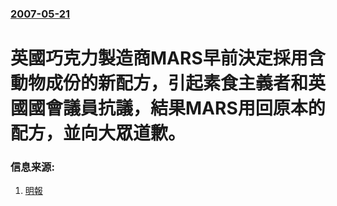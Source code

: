 ### [2007-05-21](/news/2007/05/21/index.md)

##### 
# 英國巧克力製造商MARS早前決定採用含動物成份的新配方，引起素食主義者和英國國會議員抗議，結果MARS用回原本的配方，並向大眾道歉。




### 信息来源:

1. [明報](https://web.archive.org/web/20070905002613/http://hk.news.yahoo.com/070521/12/27sv6.html)
